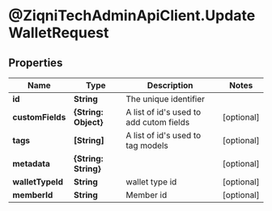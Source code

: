 # @ZiqniTechAdminApiClient.UpdateWalletRequest

## Properties

Name | Type | Description | Notes
------------ | ------------- | ------------- | -------------
**id** | **String** | The unique identifier | 
**customFields** | **{String: Object}** | A list of id&#39;s used to add cutom fields | [optional] 
**tags** | **[String]** | A list of id&#39;s used to tag models | [optional] 
**metadata** | **{String: String}** |  | [optional] 
**walletTypeId** | **String** | wallet type id | [optional] 
**memberId** | **String** | Member id | [optional] 


